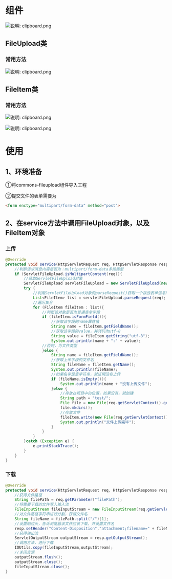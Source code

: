# 组件

![说明: clipboard.png](https://gitee.com/yh-gh/img-bed/raw/master/202109181326560.gif)

## FileUpload类

### 常用方法

![说明: clipboard.png](https://gitee.com/yh-gh/img-bed/raw/master/202109181326476.gif)

## FileItem类

### 常用方法

![说明: clipboard.png](https://gitee.com/yh-gh/img-bed/raw/master/202109181326396.gif)

![说明: clipboard.png](https://gitee.com/yh-gh/img-bed/raw/master/202109181326070.gif)

# 使用

## 1、环境准备

①将commons-fileupload组件导入工程

②提交文件的表单需要为

```html
<form enctype="multipart/form-data" method="post">
```

## 2、在service方法中调用FileUpload对象，以及FileItem对象

### 上传

```java
@Override
protected void service(HttpServletRequest req, HttpServletResponse resp) throws ServletException, IOException {
    //判断请求消息内容是否为：multipart/form-data多段类型
    if (ServletFileUpload.isMultipartContent(req)){
        //获取ServletFileUpload对象
        ServletFileUpload servletFileUpload = new ServletFileUpload(new DiskFileItemFactory());
        try {
            //利用ServletFileUpload对象的parseRequest()获取一个存放表单信息FileItem对象的集合
            List<FileItem> list = servletFileUpload.parseRequest(req);
            //遍历集合
            for (FileItem fileItem : list){
                //判断该对象是否为普通表单字段
                if (fileItem.isFormField()){
                    //获取该字段的name属性值
                    String name = fileItem.getFieldName();
                    //获取该字段的value，并转码为utf-8
                    String value = fileItem.getString("utf-8");
                    System.out.println(name + ":" + value);
                //否则，为文件类型
                }else {
                    String name = fileItem.getFieldName();
                    //获取上传字段的文件名
                    String fileName = fileItem.getName();
                    System.out.println(fileName);
                    //如果名字是空字符串，就证明没有上传
                    if (fileName.isEmpty()){
                        System.out.println(name + "没有上传文件");
                    }else {
                        //存放在项目中的位置，如果没有，就创建
                        String path = "test/";
                        File file = new File(req.getServletContext().getRealPath("/") + path);
                        file.mkdirs();
                        //存放文件
                        fileItem.write(new File(req.getServletContext().getRealPath("/") + path + fileName));
                        System.out.println("文件上传完毕");
                    }
                }
            }
        }catch (Exception e) {
            e.printStackTrace();
        }
    }
}
```

### 下载

```java
@Override
protected void service(HttpServletRequest req, HttpServletResponse resp) throws ServletException, IOException {
    //获得文件路径
    String filePath = req.getParameter("filePath");
    //将需要下载的文件写入输入流
    FileInputStream fileInputStream = new FileInputStream(req.getServletContext().getRealPath("/") + filePath);
    //对文件路径字符串进行分割，获得文件名
    String fileName = filePath.split("/")[1];
    //设置响应头，告诉浏览器该文件应该下载，并设置文件名
    resp.setHeader("Content-Disposition","attachment;filename=" + fileName);
    //获得输出流
    ServletOutputStream outputStream = resp.getOutputStream();
    //调用方法，进行下载
    IOUtils.copy(fileInputStream,outputStream);
    //关闭资源
    outputStream.flush();
    outputStream.close();
    fileInputStream.close();
}
```

#  

 

 

 